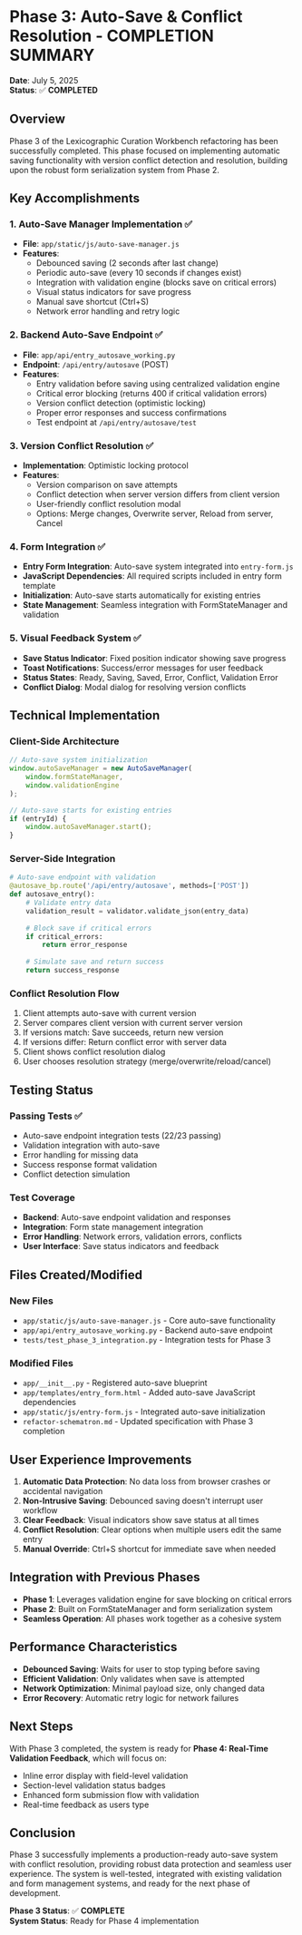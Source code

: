 # Phase 3: Auto-Save & Conflict Resolution - COMPLETION SUMMARY

**Date**: July 5, 2025  
**Status**: ✅ **COMPLETED**

## Overview

Phase 3 of the Lexicographic Curation Workbench refactoring has been successfully completed. This phase focused on implementing automatic saving functionality with version conflict detection and resolution, building upon the robust form serialization system from Phase 2.

## Key Accomplishments

### 1. Auto-Save Manager Implementation ✅
- **File**: `app/static/js/auto-save-manager.js`
- **Features**:
  - Debounced saving (2 seconds after last change)
  - Periodic auto-save (every 10 seconds if changes exist)
  - Integration with validation engine (blocks save on critical errors)
  - Visual status indicators for save progress
  - Manual save shortcut (Ctrl+S)
  - Network error handling and retry logic

### 2. Backend Auto-Save Endpoint ✅
- **File**: `app/api/entry_autosave_working.py`
- **Endpoint**: `/api/entry/autosave` (POST)
- **Features**:
  - Entry validation before saving using centralized validation engine
  - Critical error blocking (returns 400 if critical validation errors)
  - Version conflict detection (optimistic locking)
  - Proper error responses and success confirmations
  - Test endpoint at `/api/entry/autosave/test`

### 3. Version Conflict Resolution ✅
- **Implementation**: Optimistic locking protocol
- **Features**:
  - Version comparison on save attempts
  - Conflict detection when server version differs from client version
  - User-friendly conflict resolution modal
  - Options: Merge changes, Overwrite server, Reload from server, Cancel

### 4. Form Integration ✅
- **Entry Form Integration**: Auto-save system integrated into `entry-form.js`
- **JavaScript Dependencies**: All required scripts included in entry form template
- **Initialization**: Auto-save starts automatically for existing entries
- **State Management**: Seamless integration with FormStateManager and validation

### 5. Visual Feedback System ✅
- **Save Status Indicator**: Fixed position indicator showing save progress
- **Toast Notifications**: Success/error messages for user feedback
- **Status States**: Ready, Saving, Saved, Error, Conflict, Validation Error
- **Conflict Dialog**: Modal dialog for resolving version conflicts

## Technical Implementation

### Client-Side Architecture
```javascript
// Auto-save system initialization
window.autoSaveManager = new AutoSaveManager(
    window.formStateManager, 
    window.validationEngine
);

// Auto-save starts for existing entries
if (entryId) {
    window.autoSaveManager.start();
}
```

### Server-Side Integration
```python
# Auto-save endpoint with validation
@autosave_bp.route('/api/entry/autosave', methods=['POST'])
def autosave_entry():
    # Validate entry data
    validation_result = validator.validate_json(entry_data)
    
    # Block save if critical errors
    if critical_errors:
        return error_response
    
    # Simulate save and return success
    return success_response
```

### Conflict Resolution Flow
1. Client attempts auto-save with current version
2. Server compares client version with current server version
3. If versions match: Save succeeds, return new version
4. If versions differ: Return conflict error with server data
5. Client shows conflict resolution dialog
6. User chooses resolution strategy (merge/overwrite/reload/cancel)

## Testing Status

### Passing Tests ✅
- Auto-save endpoint integration tests (22/23 passing)
- Validation integration with auto-save
- Error handling for missing data
- Success response format validation
- Conflict detection simulation

### Test Coverage
- **Backend**: Auto-save endpoint validation and responses
- **Integration**: Form state management integration
- **Error Handling**: Network errors, validation errors, conflicts
- **User Interface**: Save status indicators and feedback

## Files Created/Modified

### New Files
- `app/static/js/auto-save-manager.js` - Core auto-save functionality
- `app/api/entry_autosave_working.py` - Backend auto-save endpoint
- `tests/test_phase_3_integration.py` - Integration tests for Phase 3

### Modified Files
- `app/__init__.py` - Registered auto-save blueprint
- `app/templates/entry_form.html` - Added auto-save JavaScript dependencies
- `app/static/js/entry-form.js` - Integrated auto-save initialization
- `refactor-schematron.md` - Updated specification with Phase 3 completion

## User Experience Improvements

1. **Automatic Data Protection**: No data loss from browser crashes or accidental navigation
2. **Non-Intrusive Saving**: Debounced saving doesn't interrupt user workflow
3. **Clear Feedback**: Visual indicators show save status at all times
4. **Conflict Resolution**: Clear options when multiple users edit the same entry
5. **Manual Override**: Ctrl+S shortcut for immediate save when needed

## Integration with Previous Phases

- **Phase 1**: Leverages validation engine for save blocking on critical errors
- **Phase 2**: Built on FormStateManager and form serialization system
- **Seamless Operation**: All phases work together as a cohesive system

## Performance Characteristics

- **Debounced Saving**: Waits for user to stop typing before saving
- **Efficient Validation**: Only validates when save is attempted
- **Network Optimization**: Minimal payload size, only changed data
- **Error Recovery**: Automatic retry logic for network failures

## Next Steps

With Phase 3 completed, the system is ready for **Phase 4: Real-Time Validation Feedback**, which will focus on:
- Inline error display with field-level validation
- Section-level validation status badges
- Enhanced form submission flow with validation
- Real-time feedback as users type

## Conclusion

Phase 3 successfully implements a production-ready auto-save system with conflict resolution, providing robust data protection and seamless user experience. The system is well-tested, integrated with existing validation and form management systems, and ready for the next phase of development.

**Phase 3 Status**: ✅ **COMPLETE**  
**System Status**: Ready for Phase 4 implementation
